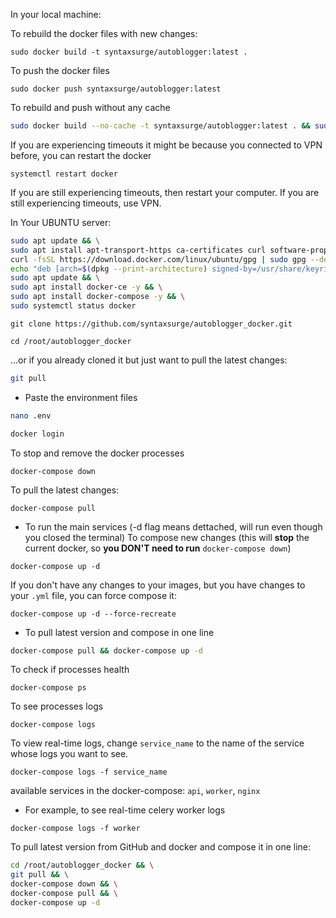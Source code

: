 
In your local machine:

To rebuild the docker files with new changes:
```commandline
sudo docker build -t syntaxsurge/autoblogger:latest .
```

To push the docker files
```commandline
sudo docker push syntaxsurge/autoblogger:latest
```

To rebuild and push without any cache
```bash
sudo docker build --no-cache -t syntaxsurge/autoblogger:latest . && sudo docker push syntaxsurge/autoblogger:latest
```

If you are experiencing timeouts it might be because you connected to VPN before, you can restart the docker
```commandline
systemctl restart docker
```

If you are still experiencing timeouts, then restart your computer.
If you are still experiencing timeouts, use VPN.

In Your UBUNTU server:

```bash
sudo apt update && \
sudo apt install apt-transport-https ca-certificates curl software-properties-common -y && \
curl -fsSL https://download.docker.com/linux/ubuntu/gpg | sudo gpg --dearmor -o /usr/share/keyrings/docker-archive-keyring.gpg && \
echo "deb [arch=$(dpkg --print-architecture) signed-by=/usr/share/keyrings/docker-archive-keyring.gpg] https://download.docker.com/linux/ubuntu $(lsb_release -cs) stable" | sudo tee /etc/apt/sources.list.d/docker.list > /dev/null && \
sudo apt update && \
sudo apt install docker-ce -y && \
sudo apt install docker-compose -y && \
sudo systemctl status docker
```

```commandline
git clone https://github.com/syntaxsurge/autoblogger_docker.git
```

```commandline
cd /root/autoblogger_docker
```

...or if you already cloned it but just want to pull the latest changes:
```bash
git pull
```

- Paste the environment files

```bash
nano .env
```

```bash
docker login
```

To stop and remove the docker processes
```commandline
docker-compose down
```

To pull the latest changes:
```commandline
docker-compose pull
```

- To run the main services (-d flag means dettached, will run even though you closed the terminal)
To compose new changes (this will **stop** the current docker, so **you DON'T need to run** `docker-compose down`)
```commandline
docker-compose up -d
```

If you don't have any changes to your images, but you have changes to your `.yml` file, you can force compose it:
```commandline
docker-compose up -d --force-recreate
```

- To pull latest version and compose in one line
```bash
docker-compose pull && docker-compose up -d
```

To check if processes health
```commandline
docker-compose ps
```

To see processes logs
```commandline
docker-compose logs
```

To view real-time logs, change `service_name` to the name of the service whose logs you want to see.
```commandline
docker-compose logs -f service_name
```

available services in the docker-compose: `api`, `worker`, `nginx`

- For example, to see real-time celery worker logs
```commandline
docker-compose logs -f worker
```

To pull latest version from GitHub and docker and compose it in one line:
```bash
cd /root/autoblogger_docker && \
git pull && \
docker-compose down && \
docker-compose pull && \
docker-compose up -d
```